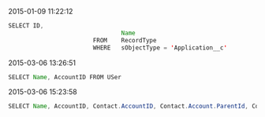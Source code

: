 2015-01-09 11:22:12
```java
SELECT ID, 
								Name 
						FROM 	RecordType 
						WHERE 	sObjectType = 'Application__c'
```

2015-03-06 13:26:51
```java
SELECT Name, AccountID FROM USer
```

2015-03-06 15:23:58
```java
SELECT Name, AccountID, Contact.AccountID, Contact.Account.ParentId, Contact.Account.Parent.ParentId, Account_ID__c FROM USer
```

